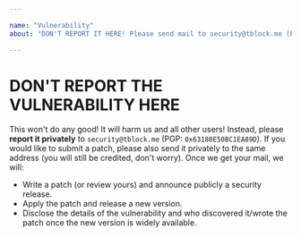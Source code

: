 ```yaml
---

name: "Vulnerability"
about: "DON'T REPORT IT HERE! Please send mail to security@tblock.me (PGP: 0x63180E50BC1EA89D)"

---
```


# DON'T REPORT THE VULNERABILITY HERE

This won't do any good! It will harm us and all other users!
Instead, please **report it privately** to `security@tblock.me` (PGP: `0x63180E50BC1EA89D`).
If you would like to submit a patch, please also send it privately to the same address (you will still be credited, don't worry).
Once we get your mail, we will:

- Write a patch (or review yours) and announce publicly a security release.
- Apply the patch and release a new version.
- Disclose the details of the vulnerability and who discovered it/wrote the patch once the new version is widely available.
